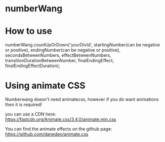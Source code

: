 # numberWang


# How to use

numberWang.countUpOrDown('yourDivId', startingNumber(can be negative or positive), endingNumber(can be negative or positive), secondsBetweenNumbers, effectBetweenNumbers, transitionDurationBetweenNumber, finalEndingEffect, finalEndingEffectDuration);

# Using animate CSS

Numberwang doesn't need animatecss, however if you do want animations then it is required!

you can use a CDN here:
https://fastcdn.org/Animate.css/3.4.0/animate.min.css

You can find the animate effects on the github page:
https://github.com/daneden/animate.css
